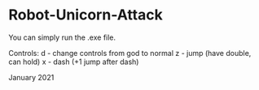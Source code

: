 # Robot-Unicorn-Attack

You can simply run the .exe file.

Controls:
d - change controls from god to normal
z - jump (have double, can hold)
x - dash (+1 jump after dash)

January 2021
